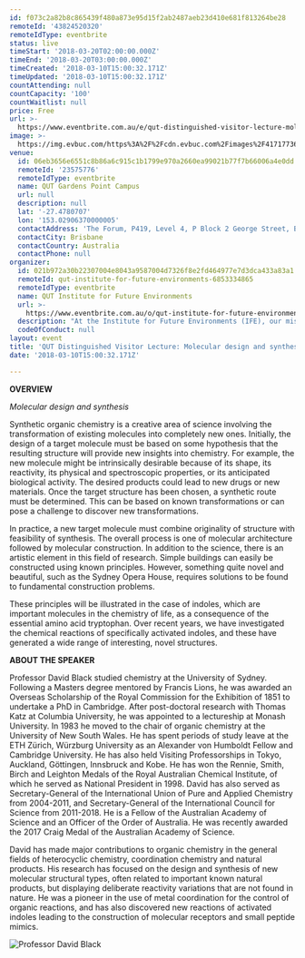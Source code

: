 ```yaml
---
id: f073c2a82b8c865439f480a873e95d15f2ab2487aeb23d410e681f813264be28
remoteId: '43824520320'
remoteIdType: eventbrite
status: live
timeStart: '2018-03-20T02:00:00.000Z'
timeEnd: '2018-03-20T03:00:00.000Z'
timeCreated: '2018-03-10T15:00:32.171Z'
timeUpdated: '2018-03-10T15:00:32.171Z'
countAttending: null
countCapacity: '100'
countWaitlist: null
price: Free
url: >-
  https://www.eventbrite.com.au/e/qut-distinguished-visitor-lecture-molecular-design-and-synthesis-tickets-43824520320?aff=ebapi
image: >-
  https://img.evbuc.com/https%3A%2F%2Fcdn.evbuc.com%2Fimages%2F41717736%2F108472455989%2F1%2Foriginal.jpg?s=683f55c7a94ce3be3498b9bfd5013ba3
venue:
  id: 06eb3656e6551c8b86a6c915c1b1799e970a2660ea99021b77f7b66006a4e0dd
  remoteId: '23575776'
  remoteIdType: eventbrite
  name: QUT Gardens Point Campus
  url: null
  description: null
  lat: '-27.4780707'
  lon: '153.02906370000005'
  contactAddress: 'The Forum, P419, Level 4, P Block 2 George Street, Brisbane, Qld 4000'
  contactCity: Brisbane
  contactCountry: Australia
  contactPhone: null
organizer:
  id: 021b972a30b22307004e8043a9587004d7326f8e2fd464977e7d3dca433a83a1
  remoteId: qut-institute-for-future-environments-6853334865
  remoteIdType: eventbrite
  name: QUT Institute for Future Environments
  url: >-
    https://www.eventbrite.com.au/o/qut-institute-for-future-environments-6853334865
  description: "At the Institute for Future Environments (IFE), our mission is to find ways to make the world more sustainable, secure and resilient. Hundreds of QUT researchers and students from across science, engineering, law, business, education and the creative industries collaborate on large-scale research and development projects to solve the world's grand challenges.\\r\\n\t\t\t\t\t\t\\r\\n\t\t\t\t\t\t\\r\\n\t\t\t\t\t\t\\r\\n\t\t\t\t\t\t\\r\\n\t\t\t\t\t\t\\r\\n\t\t\t\t\t\t\\r\\n\t\t\t\t\t\t\\r\\n\t\t\t\t\t\t\\r\\n\t\t\t\t\t\t\\r\\n\t\t\t\t\t\t\\r\\n\t\t\t\t\t\t\\r\\n\t\t\t\t\t\t\\r\\n\t\t\t\t\t\t\\r\\n\t\t\t\t\t\t\\r\\n\t\t\t\t\t\t\\r\\n\t\t\t\t\t\t\\r\\n\t\t\t\t\t\t\\r\\n\t\t\t\t\t\t\\r\\n\t\t\t\t\t\t\\r\\n\t\t\t\t\t\t\\r\\n"
  codeOfConduct: null
layout: event
title: 'QUT Distinguished Visitor Lecture: Molecular design and synthesis'
date: '2018-03-10T15:00:32.171Z'

---
```

<P CLASS="MsoNormal"><STRONG>OVERVIEW</STRONG></P>
<P CLASS="MsoNormal"><EM>Molecular design and synthesis</EM></P>
<P CLASS="MsoNormal"><SPAN>Synthetic organic chemistry is a creative area of science involving the transformation of existing molecules into completely new ones. Initially, the design of a target molecule must be based on some hypothesis that the resulting structure will provide new insights into chemistry. For example, the new molecule might be intrinsically desirable because of its shape, its reactivity, its physical and spectroscopic properties, or its anticipated biological activity. The desired products could lead to new drugs or new materials. Once the target structure has been chosen, a synthetic route must be determined. This can be based on known transformations or can pose a challenge to discover new transformations.</SPAN></P>
<P CLASS="MsoNormal"><SPAN>In practice, a new target molecule must combine originality of structure with feasibility of synthesis. The overall process is one of molecular architecture followed by molecular construction. In addition to the science, there is an artistic element in this field of research. Simple buildings can easily be constructed using known principles. However, something quite novel and beautiful, such as the Sydney Opera House, requires solutions to be found to fundamental construction problems.</SPAN></P>
<P><SPAN>These principles will be illustrated in the case of indoles, which are important molecules in the chemistry of life, as a consequence of the essential amino acid tryptophan. Over recent years, we have investigated the chemical reactions of specifically activated indoles, and these have generated a wide range of interesting, novel structures.</SPAN><BR></P>
<P><STRONG>ABOUT THE SPEAKER</STRONG></P>
<P CLASS="MsoNormal"><SPAN>Professor David Black studied chemistry at the University of Sydney. Following a Masters degree mentored by Francis Lions, he was awarded an Overseas Scholarship of the Royal Commission for the Exhibition of 1851 to undertake a PhD in Cambridge. After post-doctoral research with Thomas Katz at Columbia University, he was appointed to a lectureship at Monash University. In 1983 he moved to the chair of organic chemistry at the University of New South Wales. He has spent periods of study leave at the ETH Zürich, Würzburg University as an Alexander von Humboldt Fellow and Cambridge University. He has also held Visiting Professorships in Tokyo, Auckland, Göttingen, Innsbruck and Kobe. He has won the Rennie, Smith, Birch and Leighton Medals of the Royal Australian Chemical Institute, of which he served as National President in 1998. David has also served as Secretary-General of the International Union of Pure and Applied Chemistry from 2004-2011, and Secretary-General of the International Council for Science from 2011-2018. He is a Fellow of the Australian Academy of Science and an Officer of the Order of Australia. He was recently awarded the 2017 Craig Medal of the Australian Academy of Science.</SPAN></P>
<P><SPAN>David has made major contributions to organic chemistry in the general fields of heterocyclic chemistry, coordination chemistry and natural products. His research has focused on the design and synthesis of new molecular structural types, often related to important known natural products, but displaying deliberate reactivity variations that are not found in nature. He was a pioneer in the use of metal coordination for the control of organic reactions, and has also discovered new reactions of activated indoles leading to the construction of molecular receptors and small peptide mimics. </SPAN></P>
<P><SPAN><IMG ALT="Professor David Black" SRC="https://cdn.evbuc.com/eventlogos/107718427/profdavidblack.jpg"></SPAN></P>
